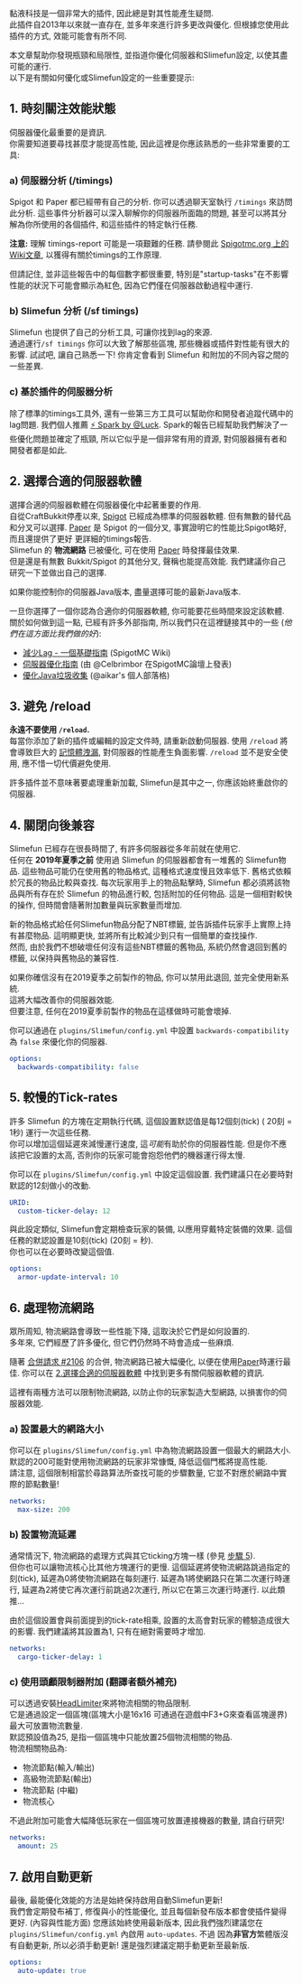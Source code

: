 黏液科技是一個非常大的插件, 因此總是對其性能產生疑問.<br>
此插件自2013年以來就一直存在, 並多年來進行許多更改與優化. 但根據您使用此插件的方式, 效能可能會有所不同.

本文章幫助你發現瓶頸和局限性, 並指道你優化伺服器和Slimefun設定, 以使其盡可能的運行.<br>
以下是有關如何優化或Slimefun設定的一些重要提示:

## 1. 時刻關注效能狀態

伺服器優化最重要的是資訊.<br>
你需要知道要尋找甚麼才能提高性能, 因此這裡是你應該熟悉的一些非常重要的工具:

### a) 伺服器分析 (/timings)

Spigot 和 Paper 都已經帶有自己的分析. 你可以透過聊天室執行 `/timings` 來訪問此分析.
這些事件分析器可以深入聊解你的伺服器所面臨的問題, 甚至可以將其分解為你所使用的各個插件, 和這些插件的特定執行任務.

**注意:** 理解 timings-report 可能是一項艱難的任務.
請參閱此 [Spigotmc.org 上的Wiki文章](https://www.spigotmc.org/wiki/timings/), 以獲得有關於timings的工作原理.

但請記住, 並非這些報告中的每個數字都很重要, 特別是"startup-tasks"在不影響性能的狀況下可能會顯示為紅色, 因為它們僅在伺服器啟動過程中運行.

### b) Slimefun 分析 (/sf timings)

Slimefun 也提供了自己的分析工具, 可讓你找到lag的來源.<br>
通過運行`/sf timings` 你可以大致了解那些區塊, 那些機器或插件對性能有很大的影響.
試試吧, 讓自己熟悉一下!
你肯定會看到 Slimefun 和附加的不同內容之間的一些差異.

### c) 基於插件的伺服器分析

除了標準的timings工具外, 還有一些第三方工具可以幫助你和開發者追蹤代碼中的lag問題.
我們個人推薦 [:zap: Spark by @Luck](https://www.spigotmc.org/resources/spark.57242/).
Spark的報告已經幫助我們解決了一些優化問題並確定了瓶頸, 所以它似乎是一個非常有用的資源, 對伺服器擁有者和開發者都是如此.

## 2. 選擇合適的伺服器軟體

選擇合適的伺服器軟體在伺服器優化中起著重要的作用.<br>
自從CraftBukkit停產以來, [Spigot](https://www.spigotmc.org/) 已經成為標準的伺服器軟體.
但有無數的替代品和分叉可以選擇.
[Paper](https://papermc.io/) 是 Spigot 的一個分叉, 事實證明它的性能比Spigot略好, 而且還提供了更好 更詳細的timings報告.<br>
Slimefun 的 **物流網路** 已被優化, 可在使用 [Paper](https://papermc.io/) 時發揮最佳效果.<br>
但是還是有無數 Bukkit/Spigot 的其他分叉, 聲稱也能提高效能.
我們建議你自己研究一下並做出自己的選擇.

如果你能控制你的伺服器Java版本, 盡量選擇可能的最新Java版本.

一旦你選擇了一個你認為合適你的伺服器軟體, 你可能要花些時間來設定該軟體.<br>
關於如何做到這一點, 已經有許多外部指南, 所以我們只在這裡鏈接其中的一些 (*他們在這方面比我們做的好*):

* [減少Lag - 一個基礎指南](https://www.spigotmc.org/wiki/reducing-lag/) (SpigotMC Wiki)
* [伺服器優化指南](https://www.spigotmc.org/threads/guide-server-optimization%E2%9A%A1.283181/) (由 @Celbrimbor 在SpigotMC論壇上發表)
* [優化Java垃圾收集](https://aikar.co/2018/07/02/tuning-the-jvm-g1gc-garbage-collector-flags-for-minecraft/) (@aikar's 個人部落格)

## 3. 避免 /reload

**永遠不要使用 `/reload`.**<br>
每當你添加了新的插件或編輯的設定文件時, 請重新啟動伺服器. 使用 `/reload` 將會導致巨大的 [記憶體洩漏](https://en.wikipedia.org/wiki/Memory_leak), 對伺服器的性能產生負面影響. `/reload` 並不是安全使用, 應不惜一切代價避免使用.

許多插件並不意味著要處理重新加載, Slimefun是其中之一, 你應該始終重啟你的伺服器.

## 4. 關閉向後兼容

Slimefun 已經存在很長時間了, 有許多伺服器從多年前就在使用它.<br>
任何在 **2019年夏季之前** 使用過 Slimefun 的伺服器都會有一堆舊的 Slimefun物品.
這些物品可能仍在使用舊的物品格式, 這種格式速度慢且效率低下.
舊格式依賴於冗長的物品比較與查找.
每次玩家用手上的物品點擊時, Slimefun 都必須將該物品與所有存在於 Slimefun 的物品進行較, 包括附加的任何物品.
這是一個相對較快的操作, 但時間會隨著附加數量與玩家數量而增加.

新的物品格式給任何Slimefun物品分配了NBT標籤, 並告訴插件玩家手上實際上持有甚麼物品.
這明顯更快, 並將所有比較減少到只有一個簡單的查找操作.<br>
然而, 由於我們不想破壞任何沒有這些NBT標籤的舊物品, 系統仍然會退回到舊的標籤, 以保持與舊物品的兼容性.

如果你確信沒有在2019夏季之前製作的物品, 你可以禁用此退回, 並完全使用新系統.<br>
這將大幅改善你的伺服器效能.<br>
但要注意, 任何在2019夏季前製作的物品在這樣做時可能會壞掉.

你可以通過在 `plugins/Slimefun/config.yml` 中設置 `backwards-compatibility` 為 `false` 來優化你的伺服器.

```yaml
options:
  backwards-compatibility: false
```

## 5. 較慢的Tick-rates

許多 Slimefun 的方塊在定期執行代碼, 這個設置默認值是每12個刻(tick) ( 20刻 = 1秒) 運行一次這些任務.<br>
你可以增加這個延遲來減慢運行速度, 這*可能*有助於你的伺服器性能.
但是你不應該把它設置的太高, 否則你的玩家可能會抱怨他們的機器運行得太慢.

你可以在 `plugins/Slimefun/config.yml` 中設定這個設置. 我們建議只在必要時對默認的12刻做小的改動.

```yaml
URID:
  custom-ticker-delay: 12
```

與此設定類似, Slimefun會定期檢查玩家的裝備, 以應用穿戴特定裝備的效果.
這個任務的默認設置是10刻(tick) (20刻 = 秒).<br>
你也可以在必要時改變這個值.

```yaml
options:
  armor-update-interval: 10
```

## 6. 處理物流網路

眾所周知, 物流網路會導致一些性能下降, 這取決於它們是如何設置的.<br>
多年來, 它們經歷了許多優化, 但它們仍然時不時會造成一些麻煩.

隨著 [合併請求 #2106](https://github.com/Slimefun/Slimefun4/pull/2106) 的合併, 物流網路已被大幅優化, 以便在使用[Paper](https://papermc.io/)時運行最佳. 你可以在 [2.選擇合適的伺服器軟體](#2-選擇合適的伺服器軟體) 中找到更多有關伺服器軟體的資訊.

這裡有兩種方法可以限制物流網路, 以防止你的玩家製造大型網路, 以損害你的伺服器效能.

### a) 設置最大的網路大小

你可以在 `plugins/Slimefun/config.yml` 中為物流網路設置一個最大的網路大小.<br>
默認的200可能對使用物流網路的玩家非常慷慨, 降低這個門檻將提高性能.<br>
請注意, 這個限制相當於尋路算法所查找可能的步驟數量, 它並不對應於網路中實際的節點數量!

```yaml
networks:
  max-size: 200
```

### b) 設置物流延遲

通常情況下, 物流網路的處理方式與其它ticking方塊一樣 (參見 [步驟 5](#5-較慢的Tick-rates)).<br>
但你也可以讓物流核心比其他方塊運行的更慢.
這個延遲將使物流網路跳過指定的刻(tick), 延遲為0將使物流網路在每刻運行.
延遲為1將使網路只在第二次運行時運行, 延遲為2將使它再次運行前跳過2次運行, 所以它在第三次運行時運行. 以此類推...

由於這個設置會與前面提到的tick-rate相乘, 設置的太高會對玩家的體驗造成很大的影響.
我們建議將其設置為1, 只有在絕對需要時才增加.

```yaml
networks:
  cargo-ticker-delay: 1
```

### c) 使用頭顱限制器附加 (翻譯者額外補充)

可以透過安裝[HeadLimiter](https://xmikux.github.io/builds/SlimeTraditionalTranslation/HeadLimiter/master/)來將物流相關的物品限制.<br>
它是通過設定一個區塊(區塊大小是16x16 可通過在遊戲中F3+G來查看區塊邊界)最大可放置物流數量.<br>
默認預設值為25, 是指一個區塊中只能放置25個物流相關的物品.<br>
物流相關物品為:
* 物流節點(輸入/輸出)
* 高級物流節點(輸出)
* 物流節點 (中繼)
* 物流核心 <br>

不過此附加可能會大幅降低玩家在一個區塊可放置連接機器的數量, 請自行研究!

```yaml
networks:
  amount: 25
```

## 7. 啟用自動更新

最後, 最能優化效能的方法是始終保持啟用自動Slimefun更新!<br>
我們會定期發布補丁, 修復與小的性能優化, 並且每個新發布版本都會使插件變得更好. (內容與性能方面)
您應該始終使用最新版本, 因此我們強烈建議您在`plugins/Slimefun/config.yml` 內啟用 `auto-updates`.
不過 因為**非官方**繁體版沒有自動更新, 所以必須手動更新! 還是強烈建議定期手動更新至最新版.

```yaml
options:
  auto-update: true
```
